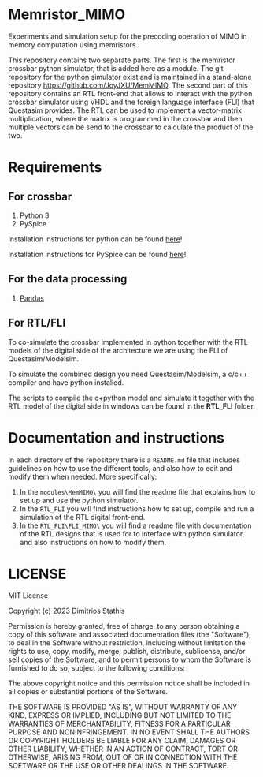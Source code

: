 # Memristor_MIMO

Experiments and simulation setup for the precoding operation of MIMO in memory computation using memristors.

This repository contains two separate parts. The first is the memristor crossbar python simulator, that is added here as a module. The git repository for the python simulator exist and is maintained in a stand-alone repository https://github.com/JoyJXU/MemMIMO. The second part of this repository contains an RTL front-end that allows to interact with the python crossbar simulator using VHDL and the foreign language interface (FLI) that Questasim provides. The RTL can be used to implement a vector-matrix multiplication, where the matrix is programmed in the crossbar and then multiple vectors can be send to the crossbar to calculate the product of the two.

# Requirements

## For crossbar

1) Python 3
2) PySpice

Installation instructions for python can be found [here](https://www.python.org/)!

Installation instructions for PySpice can be found [here](https://pyspice.fabrice-salvaire.fr/releases/v1.4/overview.html#how-to-install-pyspice)!

## For the data processing

1) [Pandas](https://github.com/pandas-dev/pandas)

## For RTL/FLI 

To co-simulate the crossbar implemented in python together with the RTL models of the digital side of the architecture we are using the FLI of Questasim/Modelsim.

To simulate the combined design you need Questasim/Modelsim, a c/c++ compiler and have python installed.

The scripts to compile the c+python model and simulate it together with the RTL model of the digital side in windows can be found in the **RTL_FLI** folder.

# Documentation and instructions

In each directory of the repository there is a `README.md` file that includes guidelines on how to use the different tools, and also how to edit and modify them when needed. More specifically:

1) In the `modules\MemMIMO\` you will find the readme file that explains how to set up and use the python simulator.
2) In the `RTL_FLI` you will find instructions how to set up, compile and run a simulation of the RTL digital front-end.
3) In the `RTL_FLI\FLI_MIMO\` you will find a readme file with documentation of the RTL designs that is used for to interface with python simulator, and also instructions on how to modify them.

# LICENSE

MIT License

Copyright (c) 2023 Dimitrios Stathis

Permission is hereby granted, free of charge, to any person obtaining a copy
of this software and associated documentation files (the "Software"), to deal
in the Software without restriction, including without limitation the rights
to use, copy, modify, merge, publish, distribute, sublicense, and/or sell
copies of the Software, and to permit persons to whom the Software is
furnished to do so, subject to the following conditions:

The above copyright notice and this permission notice shall be included in all
copies or substantial portions of the Software.

THE SOFTWARE IS PROVIDED "AS IS", WITHOUT WARRANTY OF ANY KIND, EXPRESS OR
IMPLIED, INCLUDING BUT NOT LIMITED TO THE WARRANTIES OF MERCHANTABILITY,
FITNESS FOR A PARTICULAR PURPOSE AND NONINFRINGEMENT. IN NO EVENT SHALL THE
AUTHORS OR COPYRIGHT HOLDERS BE LIABLE FOR ANY CLAIM, DAMAGES OR OTHER
LIABILITY, WHETHER IN AN ACTION OF CONTRACT, TORT OR OTHERWISE, ARISING FROM,
OUT OF OR IN CONNECTION WITH THE SOFTWARE OR THE USE OR OTHER DEALINGS IN THE
SOFTWARE.
